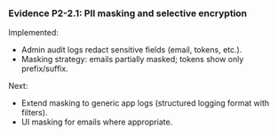 ### Evidence P2-2.1: PII masking and selective encryption

Implemented:
- Admin audit logs redact sensitive fields (email, tokens, etc.).
- Masking strategy: emails partially masked; tokens show only prefix/suffix.

Next:
- Extend masking to generic app logs (structured logging format with filters).
- UI masking for emails where appropriate.

